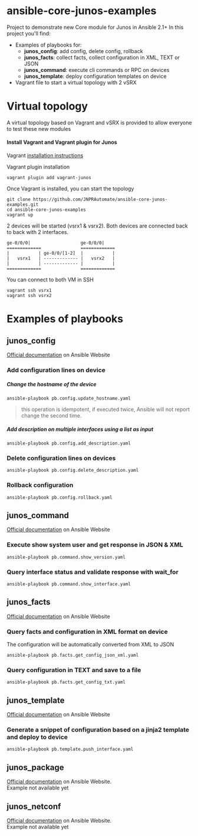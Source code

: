 # ansible-core-junos-examples

Project to demonstrate new Core module for Junos in Ansible 2.1+
In this project you'll find:
- Examples of playbooks for:
  - **junos_config**: add config, delete config, rollback
  - **junos_facts**: collect facts, collect configuration in XML, TEXT or JSON
  - **junos_command**: execute cli commands or RPC on devices
  - **junos_template**: deploy configuration templates on device
- Vagrant file to start a virtual topology with 2 vSRX

# Virtual topology

A virtual topology based on Vagrant and vSRX is provided to allow everyone
to test these new modules

#### Install Vagrant and Vagrant plugin for Junos

Vagrant [installation instructions](https://www.vagrantup.com/docs/installation/)

Vagrant plugin installation
```
vagrant plugin add vagrant-junos
```

Once Vagrant is installed, you can start the topology
```
git clone https://github.com/JNPRAutomate/ansible-core-junos-examples.git
cd ansible-core-junos-examples
vagrant up
```

2 devices will be started (vsrx1 & vsrx2). Both devices are connected back to back with 2 interfaces.
```
ge-0/0/0|                   ge-0/0/0|    
=============               =============
|           | ge-0/0/[1-2]  |           |
|   vsrx1   | ------------- |   vsrx2   |
|           | ------------- |           |
=============               =============
```

You can connect to both VM in SSH
```
vagrant ssh vsrx1
vagrant ssh vsrx2
```

# Examples of playbooks
## junos_config
[Official documentation](https://docs.ansible.com/ansible/junos_config_module.html) on Ansible Website
### Add configuration lines on device
##### Change the hostname of the device
```
ansible-playbook pb.config.update_hostname.yaml
```
> this operation is idempotent, if executed twice, Ansible will not report change the second time.

##### Add description on multiple interfaces using a list as input
```
ansible-playbook pb.config.add_description.yaml
```
### Delete configuration lines on devices
```
ansible-playbook pb.config.delete_description.yaml
```

### Rollback configuration
```
ansible-playbook pb.config.rollback.yaml
```

## junos_command
[Official documentation](https://docs.ansible.com/ansible/junos_command_module.html) on Ansible Website

### Execute show system user and get response in JSON & XML
```
ansible-playbook pb.command.show_version.yaml
```

### Query interface status and validate response with wait_for
```
ansible-playbook pb.command.show_interface.yaml
```

## junos_facts
[Official documentation](https://docs.ansible.com/ansible/junos_facts_module.html) on Ansible Website

### Query facts and configuration in XML format on device
The configuration will be automatically converted from XML to JSON
```
ansible-playbook pb.facts.get_config_json_xml.yaml
```

### Query configuration in TEXT and save to a file
```
ansible-playbook pb.facts.get_config_txt.yaml
```

## junos_template
[Official documentation](https://docs.ansible.com/ansible/junos_template_module.html) on Ansible Website
### Generate a snippet of configuration based on a jinja2 template and deploy to device
```
ansible-playbook pb.template.push_interface.yaml
```

## junos_package
[Official documentation](https://docs.ansible.com/ansible/junos_package_module.html) on Ansible Website.  
Example not available yet

## junos_netconf
[Official documentation](https://docs.ansible.com/ansible/junos_netconf_module.html) on Ansible Website.  
Example not available yet

